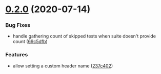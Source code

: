 # [0.2.0](https://github.com/sgtcoolguy/danger-plugin-junit/compare/v0.1.1...v0.2.0) (2020-07-14)


### Bug Fixes

* handle gathering count of skipped tests when suite doesn't provide count ([69c5dfb](https://github.com/sgtcoolguy/danger-plugin-junit/commit/69c5dfbbbaf506809624533dee379fee75a6bb0d))


### Features

* allow setting a custom header name ([237c402](https://github.com/sgtcoolguy/danger-plugin-junit/commit/237c402ff292de95520be89b4183755c9b759bbf))
